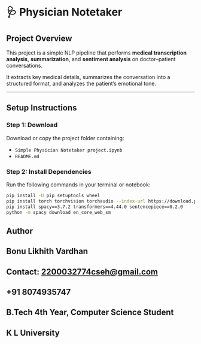 # 🩺 Physician Notetaker

## Project Overview
This project is a simple NLP pipeline that performs **medical transcription analysis**, **summarization**, and **sentiment analysis** on doctor–patient conversations.

It extracts key medical details, summarizes the conversation into a structured format, and analyzes the patient’s emotional tone.

---

##  Setup Instructions

### Step 1:  Download
Download or copy the project folder containing:
- `Simple Physician Notetaker project.ipynb` 
- `README.md`

### Step 2: Install Dependencies
Run the following commands in your terminal or notebook:

```bash
pip install -U pip setuptools wheel
pip install torch torchvision torchaudio --index-url https://download.pytorch.org/whl/cu121
pip install spacy==3.7.2 transformers==4.44.0 sentencepiece==0.2.0
python -m spacy download en_core_web_sm
```


## Author

## Bonu Likhith Vardhan
## Contact: 2200032774cseh@gmail.com
## +91 8074935747
## B.Tech 4th Year, Computer Science Student

## K L University


